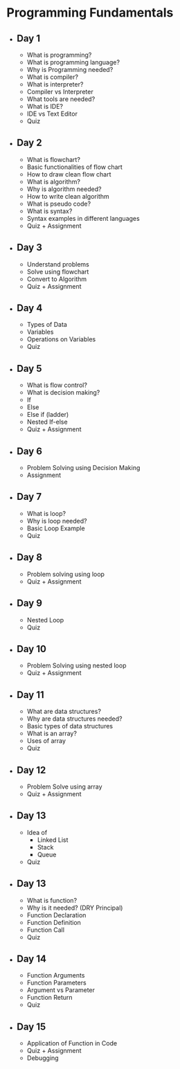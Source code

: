 # Programming Fundamentals

- ## Day 1

  - What is programming?
  - What is programming language?
  - Why is Programming needed?
  - What is compiler?
  - What is interpreter?
  - Compiler vs Interpreter
  - What tools are needed?
  - What is IDE?
  - IDE vs Text Editor
  - Quiz

- ## Day 2
  - What is flowchart?
  - Basic functionalities of flow chart
  - How to draw clean flow chart
  - What is algorithm?
  - Why is algorithm needed?
  - How to write clean algorithm
  - What is pseudo code?
  - What is syntax?
  - Syntax examples in different languages
  - Quiz + Assignment
- ## Day 3
  - Understand problems
  - Solve using flowchart
  - Convert to Algorithm
  - Quiz + Assignment
- ## Day 4
  - Types of Data
  - Variables
  - Operations on Variables
  - Quiz
- ## Day 5
  - What is flow control?
  - What is decision making?
  - If
  - Else
  - Else if (ladder)
  - Nested If-else
  - Quiz + Assignment
- ## Day 6
  - Problem Solving using Decision Making
  - Assignment
- ## Day 7
  - What is loop?
  - Why is loop needed?
  - Basic Loop Example
  - Quiz
- ## Day 8
  - Problem solving using loop
  - Quiz + Assignment
- ## Day 9
  - Nested Loop
  - Quiz
- ## Day 10
  - Problem Solving using nested loop
  - Quiz + Assignment
- ## Day 11
  - What are data structures?
  - Why are data structures needed?
  - Basic types of data structures
  - What is an array?
  - Uses of array
  - Quiz
- ## Day 12
  - Problem Solve using array
  - Quiz + Assignment
- ## Day 13
  - Idea of
    - Linked List
    - Stack
    - Queue
  - Quiz
- ## Day 13
  - What is function?
  - Why is it needed? (DRY Principal)
  - Function Declaration
  - Function Definition
  - Function Call
  - Quiz
- ## Day 14
  - Function Arguments
  - Function Parameters
  - Argument vs Parameter
  - Function Return
  - Quiz
- ## Day 15
  - Application of Function in Code
  - Quiz + Assignment
  - Debugging
